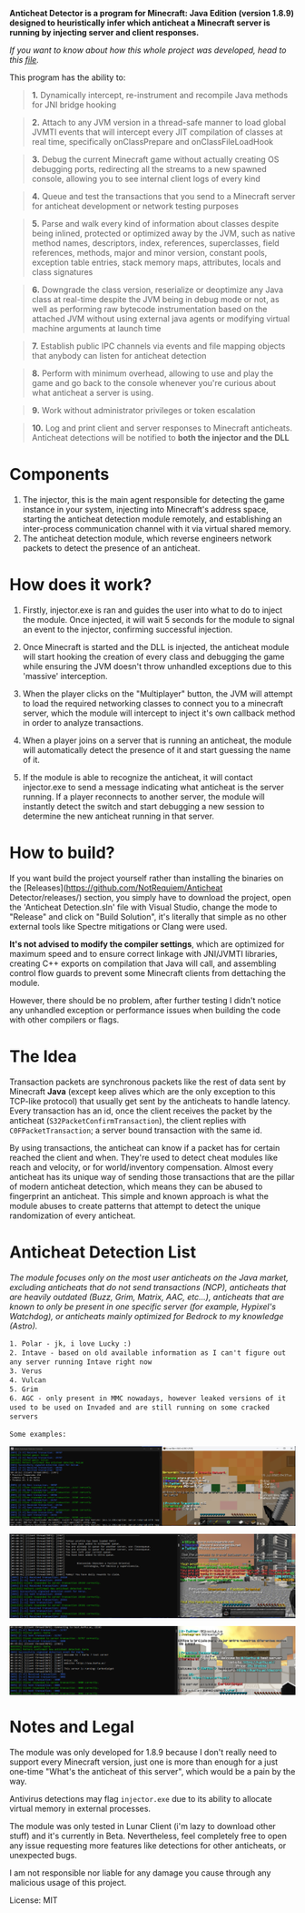 **Anticheat Detector is a program for Minecraft: Java Edition (version 1.8.9) designed to heuristically infer which anticheat a Minecraft server is running by injecting server and client responses.**

*If you want to know about how this whole project was developed, head to this [file](https://github.com/NotRequiem/Anticheat-Detector/blob/master/xd.md).*

This program has the ability to:
> __1.__ Dynamically intercept, re-instrument and recompile Java methods for JNI bridge hooking

> __2.__ Attach to any JVM version in a thread-safe manner to load global JVMTI events that will intercept every JIT compilation of classes at real time, specifically onClassPrepare and onClassFileLoadHook

> __3.__ Debug the current Minecraft game without actually creating OS debugging ports, redirecting all the streams to a new spawned console, allowing you to see internal client logs of every kind

> __4.__ Queue and test the transactions that you send to a Minecraft server for anticheat development or network testing purposes

> __5.__ Parse and walk every kind of information about classes despite being inlined, protected or optimized away by the JVM, such as native method names, descriptors, index, references, superclasses, field references, methods, major and minor version, constant pools, exception table entries, stack memory maps, attributes, locals and class signatures

> __6.__ Downgrade the class version, reserialize or deoptimize any Java class at real-time despite the JVM being in debug mode or not, as well as performing raw bytecode instrumentation based on the attached JVM without using external java agents or modifying virtual machine arguments at launch time

> __7.__ Establish public IPC channels via events and file mapping objects that anybody can listen for anticheat detection

> __8.__ Perform with minimum overhead, allowing to use and play the game and go back to the console whenever you're curious about what anticheat a server is using. 

> __9.__ Work without administrator privileges or token escalation

> __10.__ Log and print client and server responses to Minecraft anticheats. Anticheat detections will be notified to **both the injector and the DLL**

# Components
1. The injector, this is the main agent responsible for detecting the game instance in your system, injecting into Minecraft's address space, starting the anticheat detection module remotely, and establishing an inter-process communication channel with it via virtual shared memory.
2. The anticheat detection module, which reverse engineers network packets to detect the presence of an anticheat.

# How does it work?
1. Firstly, injector.exe is ran and guides the user into what to do to inject the module. Once injected, it will wait 5 seconds for the module to signal an event to the injector, confirming successful injection.

2. Once Minecraft is started and the DLL is injected, the anticheat module will start hooking the creation of every class and debugging the game while ensuring the JVM doesn't throw unhandled exceptions due to this 'massive' interception.

3. When the player clicks on the "Multiplayer" button, the JVM will attempt to load the required networking classes to connect you to a minecraft server, which the module will intercept to inject it's own callback method in order to analyze transactions.

4. When a player joins on a server that is running an anticheat, the module will automatically detect the presence of it and start guessing the name of it.

5. If the module is able to recognize the anticheat, it will contact injector.exe to send a message indicating what anticheat is the server running. If a player reconnects to another server, the module will instantly detect the switch and start debugging a new session to determine the new anticheat running in that server.

# How to build?
If you want build the project yourself rather than installing the binaries on the [Releases](https://github.com/NotRequiem/Anticheat Detector/releases/) section, you simply have to download the project, open the 'Anticheat Detection.sln' file with Visual Studio, change the mode to "Release" and click on "Build Solution", it's literally that simple as no other external tools like Spectre mitigations or Clang were used.

**It's not advised to modify the compiler settings**, which are optimized for maximum speed and to ensure correct linkage with JNI/JVMTI libraries, creating C++ exports on compilation that Java will call, and assembling control flow guards to prevent some Minecraft clients from dettaching the module.

However, there should be no problem, after further testing I didn't notice any unhandled exception or performance issues when building the code with other compilers or flags.

# The Idea
Transaction packets are synchronous packets like the rest of data sent by Minecraft **Java** (except keep alives which are the only exception to this TCP-like protocol) that usually get sent by the anticheats to handle latency. Every transaction has an id, once the client receives the packet by the anticheat (`S32PacketConfirmTransaction`), the client replies with `C0FPacketTransaction`; a server bound transaction with the same id. 

By using transactions, the anticheat can know if a packet has for certain reached the client and when. They're used to detect cheat modules like reach and velocity, or for world/inventory compensation.
Almost every anticheat has its unique way of sending those transactions that are the pillar of modern anticheat detection, which means they can be abused to fingerprint an anticheat. This simple and known approach is what the module abuses to create patterns that attempt to detect the unique randomization of every anticheat.

# Anticheat Detection List
*The module focuses only on the most user anticheats on the Java market, excluding anticheats that do not send transactions (NCP), anticheats that are heavily outdated (Buzz, Grim, Matrix, AAC, etc...), anticheats that are known to only be present in one specific server (for example, Hypixel's Watchdog), or anticheats mainly optimized for Bedrock to my knowledge (Astro).*

```
1. Polar - jk, i love Lucky :)
2. Intave - based on old available information as I can't figure out any server running Intave right now
3. Verus
4. Vulcan
5. Grim
6. AGC - only present in MMC nowadays, however leaked versions of it used to be used on Invaded and are still running on some cracked servers
```

`Some examples:`
<p align="center">
<img src="assets/vulcan.png" align="center" title="Vulcan">
</p>

<p align="center">
<img src="assets/verus.png" align="center" title="Verus">
</p>

<p align="center">
<img src="assets/karhu.png" align="center" title="Karhu">
</p>

# Notes and Legal
The module was only developed for 1.8.9 because I don't really need to support every Minecraft version, just one is more than enough for a just one-time "What's the anticheat of this server", which would be a pain by the way.

Antivirus detections may flag `injector.exe` due to its ability to allocate virtual memory in external processes.

The module was only tested in Lunar Client (i'm lazy to download other stuff) and it's currently in Beta. Nevertheless, feel completely free to open any issue requesting more features like detections for other anticheats, or unexpected bugs.

I am not responsible nor liable for any damage you cause through any malicious usage of this project.

License: MIT
